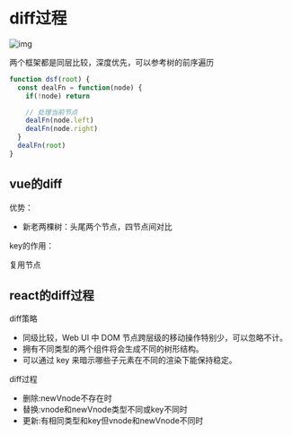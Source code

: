 # diff过程

![img](https://gitee.com/PENG_YUE/myImg/raw/master/uPic/KHYAuV.png)

两个框架都是同层比较，深度优先，可以参考树的前序遍历

```js
function dsf(root) {
  const dealFn = function(node) {
    if(!node) return

    // 处理当前节点
    dealFn(node.left)
    dealFn(node.right)
  }
  dealFn(root)
}
```

## vue的diff

优势：

- 新老两棵树：头尾两个节点，四节点间对比

key的作用：

复用节点

## react的diff过程

diff策略

- 同级比较，Web UI 中 DOM 节点跨层级的移动操作特别少，可以忽略不计。
- 拥有不同类型的两个组件将会生成不同的树形结构。
- 可以通过 key 来暗示哪些子元素在不同的渲染下能保持稳定。

diff过程

- 删除:newVnode不存在时
- 替换:vnode和newVnode类型不同或key不同时
- 更新:有相同类型和key但vnode和newVnode不同时
